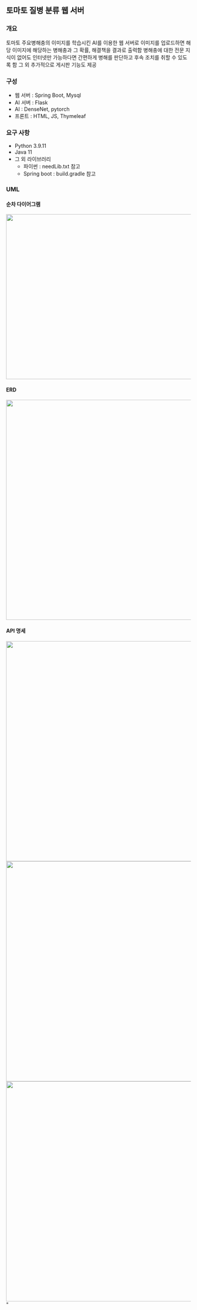 ## 토마토 질병 분류 웹 서버
### 개요
토마토 주요병해충의 이미지를 학습시킨 AI를 이용한 웹 서버로 이미지를 업로드하면 해당 이미지에
해당하는 병해충과 그 확률, 해결책을 결과로 출력함 병해충에 대한 전문 지식이 없어도 인터넷만 가능하다면
간편하게 병해를 판단하고 후속 조치를 취할 수 있도록 함 그 외 추가적으로 게시판 기능도 제공


### 구성
- 웹 서버 : Spring Boot, Mysql
- AI 서버 : Flask
- AI : DenseNet, pytorch
- 프론트 : HTML, JS, Thymeleaf


### 요구 사항
- Python 3.9.11
- Java 11 
- 그 외 라이브러리
  - 파이썬 : needLib.txt 참고
  - Spring boot : build.gradle 참고




### UML
#### 순차 다이어그램
<img src="https://github.com/whffu762/Tomato-disease-classifier/assets/117614180/5c3c0b8a-5cdf-4d2a-80a8-2bc82d87443e" width="600" height="450">

#### ERD
<img src="https://github.com/whffu762/Tomato-disease-classifier/assets/117614180/ea33265d-3d34-42fd-afad-57b47ee3ae1a" width="600">

#### API 명세
<img src="https://github.com/whffu762/Tomato-disease-classifier/assets/117614180/92cbfff5-83f3-4201-8a9a-4c248e91fae8" width="600">
<br>
<img src="https://github.com/whffu762/Tomato-disease-classifier/assets/117614180/afad7481-d817-445d-94f1-b446c41d6bf6" width="600">
<br>
<img src="https://github.com/whffu762/Tomato-disease-classifier/assets/117614180/d67f5137-119a-4138-8e96-cf8882b5c5cc" width="600">
"